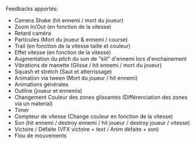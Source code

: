 Feedbacks apportés:
- Camera Shake (hit ennemi / mort du joueur)
- Zoom In/Out (en fonction de la vitesse)
- Retard caméra
- Particules (Mort du joueur & ennemi / course)
- Trail (en fonction de la vitesse taille et couleur)
- Effet vitesse (en fonction de la vitesse)
- Augmentation du pitch du son de "kill" d'ennemi lors d'enchainement
- Vibrations de manette (Glisse / hit ennemi / mort du joueur)
- Squash et stretch (Saut et atterrissage)
- Animation via tween (Mort du joueur / hit ennemi)
- Animations générales
- Outline (joueur et ennemis)
- Changement Couleur des zones glissantes (Différenciation des zones via un material)
- Timer
- Compteur de vitesse (Change couleur en fonction de la vitesse)
- Son (hit ennemi / destroy ennemi / hit joueur / destroy joueur / vitesse)
- Victoire / Défaite (VFX victoire + text / Anim défaite + son)
- Flou de mouvements
